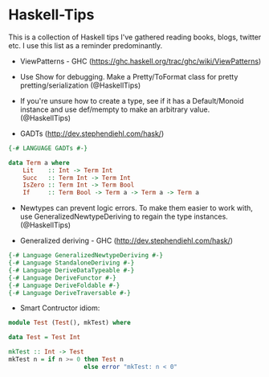 Haskell-Tips 
============

This is a collection of Haskell tips I've gathered reading books, blogs, twitter etc. 
I use this list as a reminder predominantly.


* ViewPatterns - GHC (https://ghc.haskell.org/trac/ghc/wiki/ViewPatterns)

* Use Show for debugging. Make a Pretty/ToFormat class for pretty pretting/serialization (@HaskellTips)

* If you're unsure how to create a type, see if it has a Default/Monoid instance and use def/mempty to make an arbitrary value. (@HaskellTips)

* GADTs (http://dev.stephendiehl.com/hask/)

```haskell
{-# LANGUAGE GADTs #-}

data Term a where
    Lit    :: Int -> Term Int
    Succ   :: Term Int -> Term Int
    IsZero :: Term Int -> Term Bool 
    If     :: Term Bool -> Term a -> Term a -> Term a
```

* Newtypes can prevent logic errors. To make them easier to work with, use GeneralizedNewtypeDeriving to regain the type instances. (@HaskellTips)

* Generalized deriving - GHC (http://dev.stephendiehl.com/hask/)

```haskell
{-# Language GeneralizedNewtypeDeriving #-}
{-# Language StandaloneDeriving #-}
{-# Language DeriveDataTypeable #-}
{-# Language DeriveFunctor #-}
{-# Language DeriveFoldable #-}
{-# Language DeriveTraversable #-}
```

* Smart Contructor idiom: 

```haskell
module Test (Test(), mkTest) where

data Test = Test Int

mkTest :: Int -> Test
mkTest n = if n >= 0 then Test n 
                     else error "mkTest: n < 0"
```


